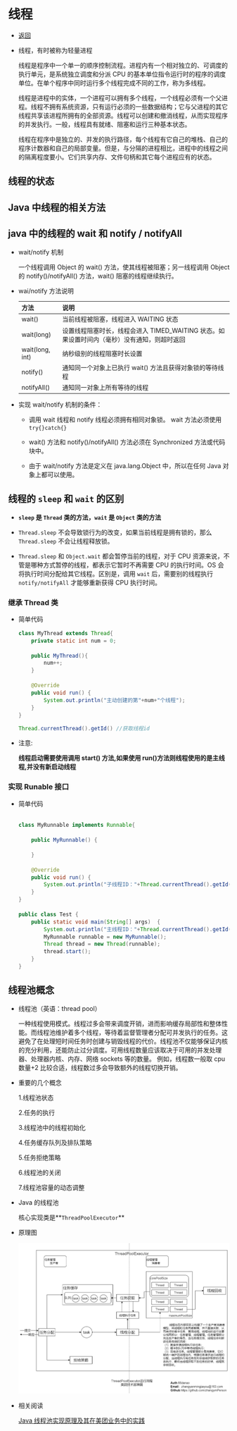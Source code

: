 # 线程

- [返回](./README.md)
- 线程，有时被称为轻量进程

  线程是程序中一个单一的顺序控制流程。进程内有一个相对独立的、可调度的执行单元，是系统独立调度和分派 CPU 的基本单位指令运行时的程序的调度单位。在单个程序中同时运行多个线程完成不同的工作，称为多线程。

  线程是进程中的实体，一个进程可以拥有多个线程，一个线程必须有一个父进程。线程不拥有系统资源，只有运行必须的一些数据结构；它与父进程的其它线程共享该进程所拥有的全部资源。线程可以创建和撤消线程，从而实现程序的并发执行。一般，线程具有就绪、阻塞和运行三种基本状态。

  线程在程序中是独立的、并发的执行路径，每个线程有它自己的堆栈、自己的程序计数器和自己的局部变量。但是，与分隔的进程相比，进程中的线程之间的隔离程度要小。它们共享内存、文件句柄和其它每个进程应有的状态。

## 线程的状态

## Java 中线程的相关方法

## java 中的线程的 wait 和 notify / notifyAll

- wait/notify 机制

  一个线程调用 Object 的 wait() 方法，使其线程被阻塞；另一线程调用 Object 的 notify()/notifyAll() 方法，wait() 阻塞的线程继续执行。

- wai/notify 方法说明

  | 方法            | 说明                                                                                        |
  | --------------- | ------------------------------------------------------------------------------------------- |
  | wait()          | 当前线程被阻塞，线程进入 WAITING 状态                                                       |
  | wait(long)      | 设置线程阻塞时长，线程会进入 TIMED_WAITING 状态。如果设置时间内（毫秒）没有通知，则超时返回 |
  | wait(long, int) | 纳秒级别的线程阻塞时长设置                                                                  |
  | notify()        | 通知同一个对象上已执行 wait() 方法且获得对象锁的等待线程                                    |
  | notifyAll()     | 通知同一对象上所有等待的线程                                                                |

- 实现 wait/notify 机制的条件：

  - 调用 wait 线程和 notify 线程必须拥有相同对象锁。 wait 方法必须使用 `try{}catch{}`

  - wait() 方法和 notify()/notifyAll() 方法必须在 Synchronized 方法或代码块中。

  - 由于 wait/notify 方法是定义在 java.lang.Object 中，所以在任何 Java 对象上都可以使用。

## 线程的 `sleep` 和 `wait` 的区别

- **`sleep` 是 `Thread` 类的方法，`wait` 是 `Object` 类的方法**

- `Thread.sleep` 不会导致锁行为的改变，如果当前线程是拥有锁的，那么 `Thread.sleep` 不会让线程释放锁。

- `Thread.sleep` 和 `Object.wait` 都会暂停当前的线程，对于 CPU 资源来说，不管是哪种方式暂停的线程，都表示它暂时不再需要 CPU 的执行时间。OS 会将执行时间分配给其它线程。区别是，调用 `wait` 后，需要别的线程执行 `notify/notifyAll` 才能够重新获得 CPU 执行时间。

### 继承 Thread 类

- 简单代码

  ```java
  class MyThread extends Thread{
      private static int num = 0;

      public MyThread(){
          num++;
      }

      @Override
      public void run() {
          System.out.println("主动创建的第"+num+"个线程");
      }
  }
  ```

  ```java
  Thread.currentThread().getId() //获取线程id
  ```

- 注意:

  **线程启动需要使用调用 start() 方法,如果使用 run()方法则线程使用的是主线程,并没有新启动线程**

### 实现 Runable 接口

- 简单代码

  ```java

  class MyRunnable implements Runnable{

      public MyRunnable() {

      }

      @Override
      public void run() {
          System.out.println("子线程ID："+Thread.currentThread().getId());
      }
  }

  public class Test {
      public static void main(String[] args)  {
          System.out.println("主线程ID："+Thread.currentThread().getId());
          MyRunnable runnable = new MyRunnable();
          Thread thread = new Thread(runnable);
          thread.start();
      }
  }

  ```

## 线程池概念

- 线程池（英语：thread pool）

  一种线程使用模式。线程过多会带来调度开销，进而影响缓存局部性和整体性能。而线程池维护着多个线程，等待着监督管理者分配可并发执行的任务。这避免了在处理短时间任务时创建与销毁线程的代价。线程池不仅能够保证内核的充分利用，还能防止过分调度。可用线程数量应该取决于可用的并发处理器、处理器内核、内存、网络 sockets 等的数量。 例如，线程数一般取 cpu 数量+2 比较合适，线程数过多会导致额外的线程切换开销。

- 重要的几个概念

  1.线程池状态

  2.任务的执行

  3.线程池中的线程初始化

  4.任务缓存队列及排队策略

  5.任务拒绝策略

  6.线程池的关闭

  7.线程池容量的动态调整

- Java 的线程池

  核心实现类是**`ThreadPoolExecutor`**

- 原理图

  ![线程池原理图](../../Picture/threadpool.jpg)

* 相关阅读

  [Java 线程池实现原理及其在美团业务中的实践](https://tech.meituan.com/2020/04/02/java-pooling-pratice-in-meituan.html)
